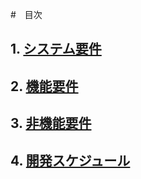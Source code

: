 #　目次
## 1. [システム要件](要求定義_システム要件.md)
## 2. [機能要件](要求定義_機能要件.md)
## 3. [非機能要件](要求定義_非機能要件.md)
## 4. [開発スケジュール](要求定義_開発スケジュール.md)
